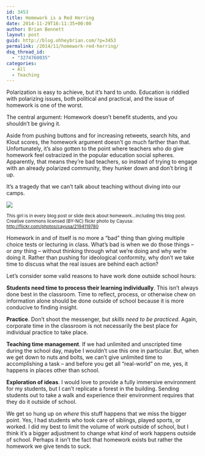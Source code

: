 ```yaml
---
id: 3453
title: Homework is a Red Herring
date: 2014-11-29T16:11:35+00:00
author: Brian Bennett
layout: post
guid: http://blog.ohheybrian.com/?p=3453
permalink: /2014/11/homework-red-herring/
dsq_thread_id:
  - "3274760035"
categories:
  - All
  - Teaching
---
```

Polarization is easy to achieve, but it&#8217;s hard to undo. Education is riddled with polarizing issues, both political and practical, and the issue of homework is one of the worst.

The central argument: Homework doesn&#8217;t benefit students, and you shouldn&#8217;t be giving it.

Aside from pushing buttons and for increasing retweets, search hits, and Klout scores, the homework argument doesn&#8217;t go much farther than that. Unfortunately, it&#8217;s also gotten to the point where teachers who _do_ give homework feel ostracized in the popular education social spheres. Apparently, that means they&#8217;re bad teachers, so instead of trying to engage with an already polarized community, they hunker down and don&#8217;t bring it up.

It&#8217;s a tragedy that we can&#8217;t talk about teaching without diving into our camps.

<img src="https://farm3.staticflickr.com/2273/2194119780_8053e0e748_b.jpg" class="center" />
  
<small>This girl is in every blog post or slide deck about homework&#8230;including this blog post. Creative commons licensed (BY-NC) flickr photo by Cayusa: http://flickr.com/photos/cayusa/2194119780</small>

Homework in and of itself is no more a &#8220;bad&#8221; thing than giving multiple choice tests or lecturing in class. What&#8217;s bad is when we do those things &#8211; or _any_ thing &#8211; without thinking through what we&#8217;re doing and why we&#8217;re doing it. Rather than pushing for ideological conformity, why don&#8217;t we take time to discuss what the real issues are behind each action?

Let&#8217;s consider some valid reasons to have work done outside school hours:

**Students need time to process their learning individually**. This isn&#8217;t always done best in the classroom. Time to reflect, process, or otherwise chew on information alone should be done outside of school because it is more conducive to finding insight.

**Practice**. Don&#8217;t shoot the messenger, but _skills need to be practiced_. Again, corporate time in the classroom is not necessarily the best place for individual practice to take place.

**Teaching time management**. If we had unlimited and unscripted time during the school day, maybe I wouldn&#8217;t use this one in particular. But, when we get down to nuts and bolts, we can&#8217;t give unlimited time to accomplishing a task &#8211; and before you get all &#8220;real-world&#8221; on me, yes, it happens in places other than school.

**Exploration of ideas**. I would love to provide a fully immersive environment for my students, but I can&#8217;t replicate a forest in the building. Sending students out to take a walk and experience their environment requires that they do it outside of school.

We get so hung up on _where_ this stuff happens that we miss the bigger point. Yes, I had students who took care of siblings, played sports, or worked. I did my best to limit the volume of work outside of school, but I think it&#8217;s a bigger adjustment to change what _kind_ of work happens outside of school. Perhaps it isn&#8217;t the fact that homework exists but rather the homework we give tends to suck.
